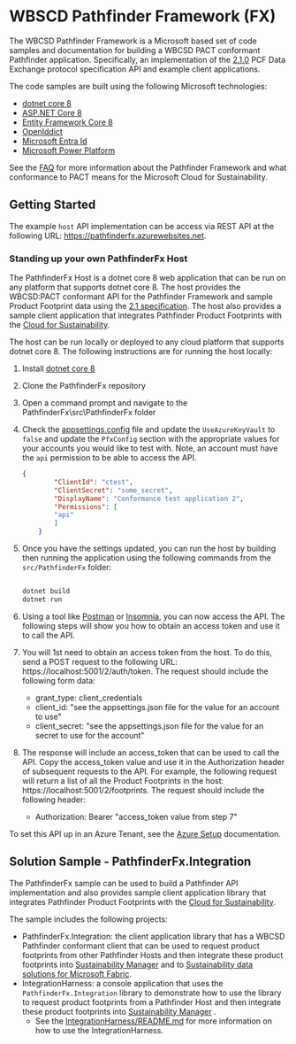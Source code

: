# WBSCD Pathfinder Framework (FX)

The WBCSD Pathfinder Framework is a Microsoft based set of code samples and documentation for building a WBCSD PACT conformant Pathfinder application. Specifically, an implementation of the [2.1.0](https://wbcsd.github.io/tr/2023/data-exchange-protocol-20231207/) PCF Data Exchange protocol specification API and example client applications.

The code samples are built using the following Microsoft technologies:

- [dotnet core 8](https://dotnet.microsoft.com/download/dotnet/8.0)
- [ASP.NET Core 8](https://docs.microsoft.com/en-us/aspnet/core/?view=aspnetcore-8.0)
- [Entity Framework Core 8](https://docs.microsoft.com/en-us/ef/core/)
- [OpenIddict](https://documentation.openiddict.com)
- [Microsoft Entra Id](https://www.microsoft.com/en-us/security/business/microsoft-entra)
- [Microsoft Power Platform](https://powerplatform.microsoft.com/en-us/)

See the [FAQ](./docs/faq.md) for more information about the Pathfinder Framework and what conformance to PACT means for the Microsoft Cloud for Sustainability.

## Getting Started

The example `host` API implementation can be access via REST API at the following URL: https://pathfinderfx.azurewebsites.net.

### Standing up your own PathfinderFx Host

The PathfinderFx Host is a dotnet core 8 web application that can be run on any platform that supports dotnet core 8. The host provides the WBCSD:PACT conformant API for the Pathfinder Framework and sample Product Footprint data using the [2.1 specification](https://wbcsd.github.io/data-exchange-protocol/v2/). The host also provides a sample client application that integrates Pathfinder Product Footprints with the [Cloud for Sustainability](https://www.microsoft.com/en-us/sustainability/cloud).

The host can be run locally or deployed to any cloud platform that supports dotnet core 8. The following instructions are for running the host locally:

1. Install [dotnet core 8](https://dotnet.microsoft.com/download/dotnet/8.0)
2. Clone the PathfinderFx repository
3. Open a command prompt and navigate to the PathfinderFx\src\PathfinderFx folder
4. Check the [appsettings.config](src/PathfinderFx/appsettings.json) file and update the `UseAzureKeyVault` to `false` and update the `PfxConfig` section with the appropriate values for your accounts you would like to test with.  Note, an account must have the `api` permission to be able to access the API.

    ```json
    {
            "ClientId": "ctest",
            "ClientSecret": "some_secret",
            "DisplayName": "Conformance test application 2",
            "Permissions": [
            "api"
            ]
        }
    ```

5. Once you have the settings updated, you can run the host by building then running the application using the following commands from the `src/PathfinderFx` folder:

    ```bash

    dotnet build
    dotnet run

    ```

6. Using a tool like [Postman](https://www.postman.com/) or [Insomnia](https://insomnia.rest/), you can now access the API. The following steps will show you how to obtain an access token and use it to call the API.

7. You will 1st need to obtain an access token from the host. To do this, send a POST request to the following URL: https://localhost:5001/2/auth/token. The request should include the following form data:

    - grant_type: client_credentials
    - client_id: "see the appsettings.json file for the value for an account to use"
    - client_secret: "see the appsettings.json file for the value for an secret to use for the account"

8. The response will include an access_token that can be used to call the API. Copy the access_token value and use it in the Authorization header of subsequent requests to the API. For example, the following request will return a list of all the Product Footprints in the host: https://localhost:5001/2/footprints. The request should include the following header:

    - Authorization: Bearer "access_token value from step 7"

To set this API up in an Azure Tenant, see the [Azure Setup](./docs/azure-setup.md) documentation.

## Solution Sample - PathfinderFx.Integration

The PathfinderFx sample can be used to build a Pathfinder API implementation and also provides sample client application library that integrates Pathfinder Product Footprints with the [Cloud for Sustainability](https://www.microsoft.com/en-us/sustainability/cloud).

The sample includes the following projects:

- PathfinderFx.Integration: the client application library that has a WBCSD Pathfinder conformant client that can be used to request product footprints from other Pathfinder Hosts and then integrate these product footprints into [Sustainability Manager](https://www.microsoft.com/en-us/sustainability/microsoft-sustainability-manager) and to [Sustainability data solutions for Microsoft Fabric](https://learn.microsoft.com/en-us/industry/sustainability/sustainability-data-solutions-overview).
- IntegrationHarness: a console application that uses the `PathfinderFx.Integration` library to demonstrate how to use the library to request product footprints from a Pathfinder Host and then integrate these product footprints into [Sustainability Manager](https://www.microsoft.com/en-us/sustainability/microsoft-sustainability-manager) .
  - See the [IntegrationHarness/README.md](src/PathfinderFx.Integration/IntegrationHarness/README.md) for more information on how to use the IntegrationHarness.
